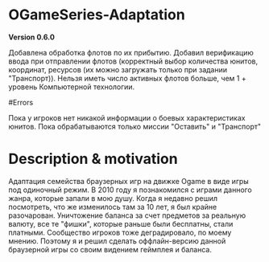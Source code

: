 # OGameSeries-Adaptation

**Version 0.6.0**

Добавлена обработка флотов по их прибытию. Добавил верификацию ввода при отправлении флотов (корректный выбор количества юнитов, координат, ресурсов (их можно загружать только при задании "Транспорт)). Нельзя иметь число активных флотов больше, чем 1 + уровень Компьютерной технологии.

#Errors 

Пока у игроков нет никакой информации о боевых характеристиках юнитов. 
Пока обрабатываются только миссии "Оставить" и "Транспорт"

# Description & motivation 

Адаптация семейства браузерных игр на движке Ogame в виде игры под одиночный режим. В 2010 году я познакомился с играми данного жанра, которые запали в мою душу. Когда я недавно решил посмотреть, что же изменилось там за 10 лет, я был крайне разочарован. Уничтожение баланса за счет предметов за реальную валюту, все те "фишки", которые раньше были бесплатны, стали платными. Сообщество игроков тоже деградировало, по моему мнению. Поэтому я и решил сделать оффлайн-версию данной браузерной игры со своим видением геймплея и баланса. 